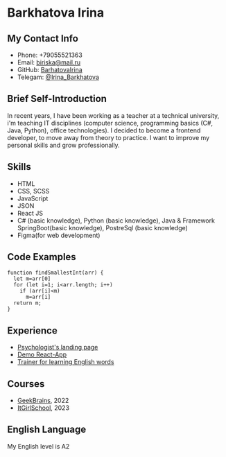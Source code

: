 # Barkhatova Irina

## My Contact Info
+ Phone: +79055521363
+ Email: [biriska@mail.ru](mailto:biriska@mail.ru)
+ GitHub: [BarhatovaIrina](https://github.com/BarhatovaIrina)
+ Telegam: [@Irina_Barkhatova](https://t.me/Irina_Barkhatova)

## Brief Self-Introduction
In recent years, I have been working as a teacher at a technical university, i'm teaching IT disciplines (computer science, programming basics (C#, Java, Python), office technologies). I decided to become a frontend developer, to move away from theory to practice. 
I want to improve my personal skills and grow professionally.

## Skills 
 * HTML
 * CSS, SCSS
 * JavaScript
 * JSON
 * React JS
 * C# (basic knowledge), Python (basic knowledge), Java & Framework SpringBoot(basic knowledge), PostreSql (basic knowledge)
 * Figma(for web development)

## Code Examples
```
function findSmallestInt(arr) {
  let m=arr[0]
  for (let i=1; i<arr.length; i++)
    if (arr[i]<m)
      m=arr[i]
  return m;
}
```

## Experience 
 + [Psychologist's landing page](https://github.com/BarhatovaIrina/Landing_for_psychologist?tab=readme-ov-file)
 + [Demo React-App](https://github.com/BarhatovaIrina/marketplace)
 + [Trainer for learning English words](https://github.com/BarhatovaIrina/react-english-words)

## Courses
 * [GeekBrains](https://gb.ru/), 2022
 * [ItGirlSchool](https://itgirlschool.com/new_frontend), 2023 

## English Language
My English level is A2
